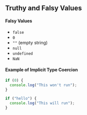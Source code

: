 ## Truthy and Falsy Values

#### Falsy Values
- `false`
- `0`
- `""` (empty string)
- `null`
- `undefined`
- `NaN`

#### Example of Implicit Type Coercion
```javascript
if (0) {
  console.log("This won't run");
}

if ("hello") {
  console.log("This will run");
}
```